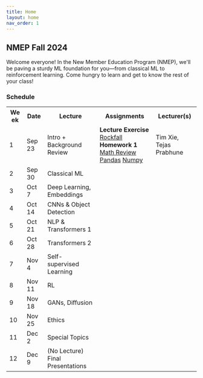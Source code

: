 ```yaml
---
title: Home
layout: home
nav_order: 1
---
```


## NMEP Fall 2024

Welcome everyone!
In the New Member Education Program (NMEP), we'll be paving a sturdy ML foundation for you—from classical ML to reinforcement learning. Come hungry to learn and get to know the rest of your class!


### Schedule

<table>
    <tr> <th style="max-width: 30px;">Week</th> <th>Date</th> <th>Lecture</th> <th>Assignments</th> <th>Lecturer(s)</th> </tr>
    <tr>
        <td style="max-width: 30px;">1</td>
        <td>Sep 23</td>
        <td>Intro + Background Review</td>
        <td><span class="label"><strong>Lecture Exercise</strong></span> <a href="https://drive.google.com/file/d/1UM2w5BrJrEcI69_eqhIn-t1yrdC7XzY9/view?usp=drive_link">Rockfall</a><br> 
        <span class="label label-yellow"><strong>Homework 1</strong></span> 
        <a href="/fa24-nmep/assets/hw0/hw0-math.pdf">Math Review</a> 
        <a href="/fa24-nmep/assets/hw0/hw0-pandas.ipynb">Pandas</a> 
        <a href="/fa24-nmep/assets/hw0/hw0-numpy.ipynb">Numpy</a></td>
        <td>Tim Xie, Tejas Prabhune</td>
    </tr>
    <tr>
        <td style="max-width: 30px;">2</td>
        <td>Sep 30</td>
        <td>Classical ML</td>
        <td></td>
        <td></td>
    </tr>
    <tr>
        <td style="max-width: 30px;">3</td>
        <td>Oct 7</td>
        <td>Deep Learning, Embeddings</td>
        <td></td>
        <td></td>
    </tr>
    <tr>
        <td style="max-width: 30px;">4</td>
        <td>Oct 14</td>
        <td>CNNs & Object Detection</td>
        <td></td>
        <td></td>
    </tr>
    <tr>
        <td style="max-width: 30px;">5</td>
        <td>Oct 21</td>
        <td>NLP & Transformers 1</td>
        <td></td>
        <td></td>
    </tr>
    <tr>
        <td style="max-width: 30px;">6</td>
        <td>Oct 28</td>
        <td>Transformers 2</td>
        <td></td>
        <td></td>
    </tr>
    <tr>
        <td style="max-width: 30px;">7</td>
        <td>Nov 4</td>
        <td>Self-supervised Learning</td>
        <td></td>
        <td></td>
    </tr>
    <tr>
        <td style="max-width: 30px;">8</td>
        <td>Nov 11</td>
        <td>RL</td>
        <td></td>
        <td></td>
    </tr>
    <tr>
        <td style="max-width: 30px;">9</td>
        <td>Nov 18</td>
        <td>GANs, Diffusion</td>
        <td></td>
        <td></td>
    </tr>
    <tr>
        <td style="max-width: 30px;">10</td>
        <td>Nov 25</td>
        <td>Ethics</td>
        <td></td>
        <td></td>
    </tr>
    <tr>
        <td style="max-width: 30px;">11</td>
        <td>Dec 2</td>
        <td>Special Topics</td>
        <td></td>
        <td></td>
    </tr>
    <tr>
        <td style="max-width: 30px;">12</td>
        <td>Dec 9</td>
        <td>(No Lecture) Final Presentations</td>
        <td></td>
        <td></td>
    </tr>
</table>



<!-- | Week | Date  | Lecture                           | Assignments | Lecturer                | -->
<!-- |:-|:-|:-| :-| :-| -->
<!-- | 1  | Sep 23 | Intro + Background Review          | **Lecture Exercise**{: .label } [Rockfall] <br> **Homework 1**{: .label .label-yellow } [Math Review](/fa24-nmep/assets/hw0/hw0-math.pdf) [Pandas](/fa24-nmep/assets/hw0/hw0-pandas.ipynb) [Numpy](/fa24-nmep/assets/hw0/hw0-numpy.ipynb)                 |                         | -->
<!-- | 2  | Sep 30 | Classical ML                       |                                             |                         | -->
<!-- | 3  | Oct 7  | Deep Learning, Embeddings          |                                             |                         | -->
<!-- | 4  | Oct 14 | CNNs & Object Detection            |                                             |                         | -->
<!-- | 5  | Oct 21 | NLP & Transformers 1               |                                             |                         | -->
<!-- | 6  | Oct 28 | Transformers 2                     |                                             |                         | -->
<!-- | 7  | Nov 4  | Self-supervised Learning           |                                             |                         | -->
<!-- | 8  | Nov 11 | RL                                 |                                             |                         | -->
<!-- | 9  | Nov 18 | GANs, Diffusion                    |                                             |                         | -->
<!-- | 10 | Nov 25 | Ethics                             |                                             |                         | -->
<!-- | 11 | Dec 2  | Special Topics                     |                                             |                         | -->
<!-- | 12 | Dec 9  | (No Lecture) Final Presentations   |                                             |                         | -->


<style>
    table {
        table-layout: fixed !important;
    }

    table {
        tr, th {
            width: fit-content !important;
        }
    }
</style>


[Just the Docs]: https://just-the-docs.github.io/just-the-docs/
[GitHub Pages]: https://docs.github.com/en/pages
[README]: https://github.com/just-the-docs/just-the-docs-template/blob/main/README.md
[Jekyll]: https://jekyllrb.com
[GitHub Pages / Actions workflow]: https://github.blog/changelog/2022-07-27-github-pages-custom-github-actions-workflows-beta/
[use this template]: https://github.com/just-the-docs/just-the-docs-template/generate
